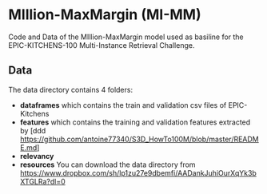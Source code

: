 # MIllion-MaxMargin (MI-MM)
Code and Data of the MIllion-MaxMargin model used as basiline for the EPIC-KITCHENS-100 Multi-Instance Retrieval Challenge.

## Data
The data directory contains 4 folders:
* **dataframes** which contains the train and validation csv files of EPIC-Kitchens
* **features** which contains the training and validation features extracted by [ddd https://github.com/antoine77340/S3D_HowTo100M/blob/master/README.md]  
* **relevancy**
* **resources**
You can download the data directory from https://www.dropbox.com/sh/lp1zu27e9dbemfi/AADankJuhiOurXqYk3bXTGLRa?dl=0

